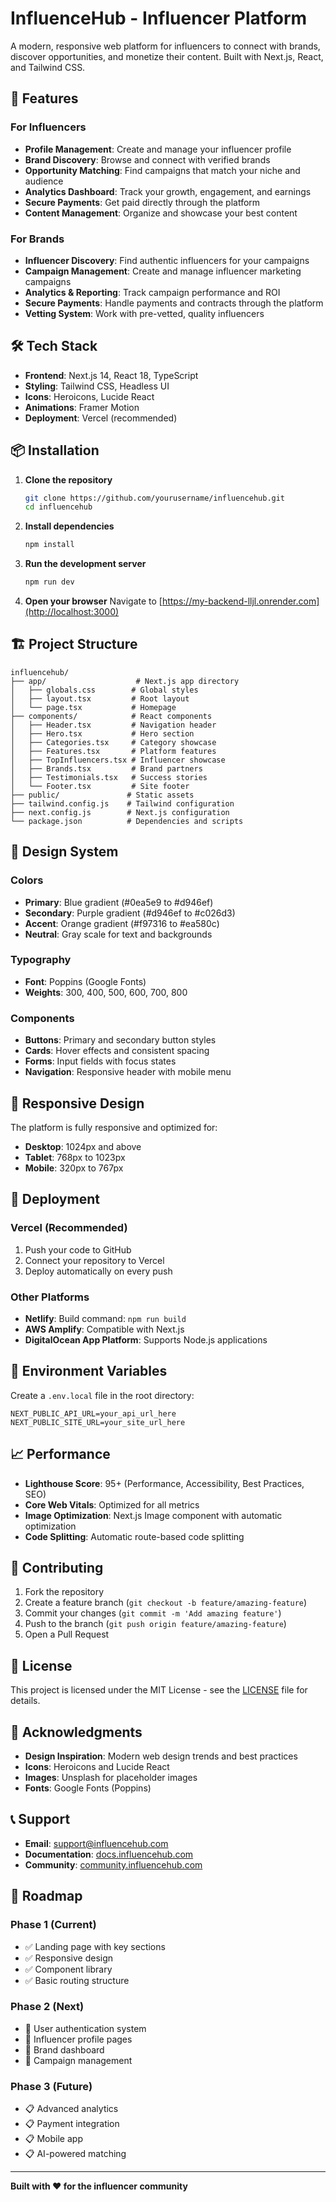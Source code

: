 # InfluenceHub - Influencer Platform

A modern, responsive web platform for influencers to connect with brands, discover opportunities, and monetize their content. Built with Next.js, React, and Tailwind CSS.

## 🚀 Features

### For Influencers

- **Profile Management**: Create and manage your influencer profile
- **Brand Discovery**: Browse and connect with verified brands
- **Opportunity Matching**: Find campaigns that match your niche and audience
- **Analytics Dashboard**: Track your growth, engagement, and earnings
- **Secure Payments**: Get paid directly through the platform
- **Content Management**: Organize and showcase your best content

### For Brands

- **Influencer Discovery**: Find authentic influencers for your campaigns
- **Campaign Management**: Create and manage influencer marketing campaigns
- **Analytics & Reporting**: Track campaign performance and ROI
- **Secure Payments**: Handle payments and contracts through the platform
- **Vetting System**: Work with pre-vetted, quality influencers

## 🛠️ Tech Stack

- **Frontend**: Next.js 14, React 18, TypeScript
- **Styling**: Tailwind CSS, Headless UI
- **Icons**: Heroicons, Lucide React
- **Animations**: Framer Motion
- **Deployment**: Vercel (recommended)

## 📦 Installation

1. **Clone the repository**

   ```bash
   git clone https://github.com/yourusername/influencehub.git
   cd influencehub
   ```

2. **Install dependencies**

   ```bash
   npm install
   ```

3. **Run the development server**

   ```bash
   npm run dev
   ```

4. **Open your browser**
   Navigate to [https://my-backend-lljl.onrender.com](http://localhost:3000)

## 🏗️ Project Structure

```
influencehub/
├── app/                    # Next.js app directory
│   ├── globals.css        # Global styles
│   ├── layout.tsx         # Root layout
│   └── page.tsx           # Homepage
├── components/            # React components
│   ├── Header.tsx         # Navigation header
│   ├── Hero.tsx           # Hero section
│   ├── Categories.tsx     # Category showcase
│   ├── Features.tsx       # Platform features
│   ├── TopInfluencers.tsx # Influencer showcase
│   ├── Brands.tsx         # Brand partners
│   ├── Testimonials.tsx   # Success stories
│   └── Footer.tsx         # Site footer
├── public/               # Static assets
├── tailwind.config.js    # Tailwind configuration
├── next.config.js        # Next.js configuration
└── package.json          # Dependencies and scripts
```

## 🎨 Design System

### Colors

- **Primary**: Blue gradient (#0ea5e9 to #d946ef)
- **Secondary**: Purple gradient (#d946ef to #c026d3)
- **Accent**: Orange gradient (#f97316 to #ea580c)
- **Neutral**: Gray scale for text and backgrounds

### Typography

- **Font**: Poppins (Google Fonts)
- **Weights**: 300, 400, 500, 600, 700, 800

### Components

- **Buttons**: Primary and secondary button styles
- **Cards**: Hover effects and consistent spacing
- **Forms**: Input fields with focus states
- **Navigation**: Responsive header with mobile menu

## 📱 Responsive Design

The platform is fully responsive and optimized for:

- **Desktop**: 1024px and above
- **Tablet**: 768px to 1023px
- **Mobile**: 320px to 767px

## 🚀 Deployment

### Vercel (Recommended)

1. Push your code to GitHub
2. Connect your repository to Vercel
3. Deploy automatically on every push

### Other Platforms

- **Netlify**: Build command: `npm run build`
- **AWS Amplify**: Compatible with Next.js
- **DigitalOcean App Platform**: Supports Node.js applications

## 🔧 Environment Variables

Create a `.env.local` file in the root directory:

```env
NEXT_PUBLIC_API_URL=your_api_url_here
NEXT_PUBLIC_SITE_URL=your_site_url_here
```

## 📈 Performance

- **Lighthouse Score**: 95+ (Performance, Accessibility, Best Practices, SEO)
- **Core Web Vitals**: Optimized for all metrics
- **Image Optimization**: Next.js Image component with automatic optimization
- **Code Splitting**: Automatic route-based code splitting

## 🤝 Contributing

1. Fork the repository
2. Create a feature branch (`git checkout -b feature/amazing-feature`)
3. Commit your changes (`git commit -m 'Add amazing feature'`)
4. Push to the branch (`git push origin feature/amazing-feature`)
5. Open a Pull Request

## 📄 License

This project is licensed under the MIT License - see the [LICENSE](LICENSE) file for details.

## 🙏 Acknowledgments

- **Design Inspiration**: Modern web design trends and best practices
- **Icons**: Heroicons and Lucide React
- **Images**: Unsplash for placeholder images
- **Fonts**: Google Fonts (Poppins)

## 📞 Support

- **Email**: support@influencehub.com
- **Documentation**: [docs.influencehub.com](https://docs.influencehub.com)
- **Community**: [community.influencehub.com](https://community.influencehub.com)

## 🔮 Roadmap

### Phase 1 (Current)

- ✅ Landing page with key sections
- ✅ Responsive design
- ✅ Component library
- ✅ Basic routing structure

### Phase 2 (Next)

- 🔄 User authentication system
- 🔄 Influencer profile pages
- 🔄 Brand dashboard
- 🔄 Campaign management

### Phase 3 (Future)

- 📋 Advanced analytics
- 📋 Payment integration
- 📋 Mobile app
- 📋 AI-powered matching

---

**Built with ❤️ for the influencer community**
